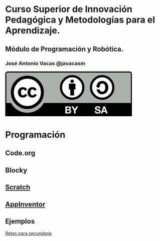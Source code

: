 # Curso Superior de Innovación Pedagógica y Metodologías para el Aprendizaje.

## Módulo de Programación y Robótica.

### José Antonio Vacas @javacasm

![CCbySA](./images/Licencia_CC.png)


# Programación


## Code.org

## Blocky

## [Scratch](https://github.com/javacasm/ProgramarParaEducar/blob/master/Scratch.md)

## [AppInventor](https://github.com/javacasm/ProgramarParaEducar/blob/master/AppInventor.md)


## Ejemplos

[Retos para secundaria](http://www.aprendeprogramando.es/challenges)
